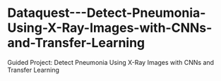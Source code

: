 # Dataquest---Detect-Pneumonia-Using-X-Ray-Images-with-CNNs-and-Transfer-Learning
Guided Project: Detect Pneumonia Using X-Ray Images with CNNs and Transfer Learning
